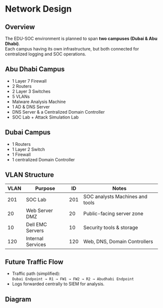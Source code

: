 # Network Design

## Overview
The EDU-SOC environment is planned to span **two campuses (Dubai & Abu Dhabi)**.  
Each campus having its own infrastructure, but both connected for centralized logging and SOC operations.

## Abu Dhabi Campus
- 1 Layer 7 Firewall 
- 2 Routers  
- 2 Layer 3 Switches  
- 5 VLANs  
- Malware Analysis Machine 
- 1 AD & DNS Server  
- DNS Server & a Centralized Domain Controller  
- SOC Lab + Attack Simulation Lab

## Dubai Campus
- 1 Routers  
- 1 Layer 2 Switch  
- 1 Firewall  
- 1 centralized Domain Controller  

## VLAN Structure
| VLAN | Purpose              | ID   | Notes                           |
|------|----------------------|------|---------------------------------|
| 201  | SOC Lab              | 201  | SOC analysts Machines and tools |
| 20   | Web Server DMZ       | 20   | Public-facing server zone       |
| 10   | Dell EMC Servers     | 10   | Security tools & storage        |
| 120  | Internal Services    | 120  | Web, DNS, Domain Controllers    |

## Future Traffic Flow
- Traffic path (simplified):  
  `Dubai Endpoint → R1 → FW1 → FW2 → R2 → Abudhabi Endpoint`  
- Logs forwarded centrally to SIEM for analysis.

## Diagram
